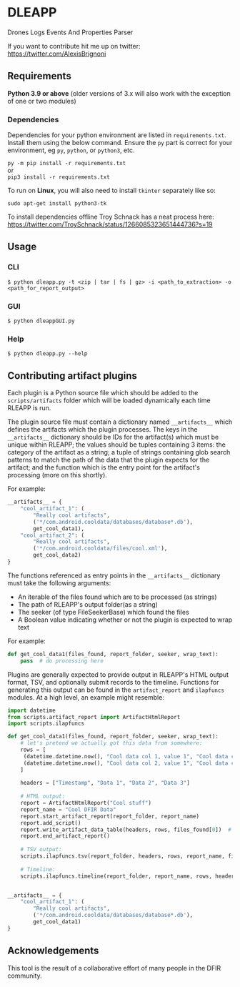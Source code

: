 # DLEAPP

Drones Logs Events And Properties Parser

If you want to contribute hit me up on twitter: https://twitter.com/AlexisBrignoni   

## Requirements

**Python 3.9 or above** (older versions of 3.x will also work with the exception of one or two modules)

### Dependencies

Dependencies for your python environment are listed in `requirements.txt`. Install them using the below command. Ensure the `py` part is correct for your environment, eg `py`, `python`, or `python3`, etc. 

`py -m pip install -r requirements.txt`  
or  
 `pip3 install -r requirements.txt`

To run on **Linux**, you will also need to install `tkinter` separately like so:

`sudo apt-get install python3-tk`

To install dependencies offline Troy Schnack has a neat process here:
https://twitter.com/TroySchnack/status/1266085323651444736?s=19

## Usage

### CLI

```
$ python dleapp.py -t <zip | tar | fs | gz> -i <path_to_extraction> -o <path_for_report_output>
```

### GUI

```
$ python dleappGUI.py 
```

### Help

```
$ python dleapp.py --help
```
## Contributing artifact plugins

Each plugin is a Python source file which should be added to the `scripts/artifacts` folder which will be loaded 
dynamically each time RLEAPP is run.

The plugin source file must contain a dictionary named `__artifacts__` which defines the artifacts which the plugin 
processes. The keys in the `__artifacts__` dictionary should be IDs for the artifact(s) which must be unique within
RLEAPP; the values should be tuples containing 3 items: the category of the artifact as a string; a tuple of strings
containing glob search patterns to match the path of the data that the plugin expects for the artifact; and the function 
which is the entry point for the artifact's processing (more on this shortly).

For example:

```python
__artifacts__ = {
    "cool_artifact_1": (
        "Really cool artifacts",
        ('*/com.android.cooldata/databases/database*.db'),
        get_cool_data1),
    "cool_artifact_2": (
        "Really cool artifacts",
        ('*/com.android.cooldata/files/cool.xml'),
        get_cool_data2)
}
```

The functions referenced as entry points in the `__artifacts__` dictionary must take the following arguments:

* An iterable of the files found which are to be processed (as strings)
* The path of RLEAPP's output folder(as a string)
* The seeker (of type FileSeekerBase) which found the files
* A Boolean value indicating whether or not the plugin is expected to wrap text

For example:

```python
def get_cool_data1(files_found, report_folder, seeker, wrap_text):
    pass  # do processing here
```

Plugins are generally expected to provide output in RLEAPP's HTML output format, TSV, and optionally submit records to 
the timeline. Functions for generating this output can be found in the `artifact_report` and `ilapfuncs` modules. 
At a high level, an example might resemble:

```python
import datetime
from scripts.artifact_report import ArtifactHtmlReport
import scripts.ilapfuncs

def get_cool_data1(files_found, report_folder, seeker, wrap_text):
    # let's pretend we actually got this data from somewhere:
    rows = [
     (datetime.datetime.now(), "Cool data col 1, value 1", "Cool data col 1, value 2", "Cool data col 1, value 3"),
     (datetime.datetime.now(), "Cool data col 2, value 1", "Cool data col 2, value 2", "Cool data col 2, value 3"),
    ]
    
    headers = ["Timestamp", "Data 1", "Data 2", "Data 3"]
    
    # HTML output:
    report = ArtifactHtmlReport("Cool stuff")
    report_name = "Cool DFIR Data"
    report.start_artifact_report(report_folder, report_name)
    report.add_script()
    report.write_artifact_data_table(headers, rows, files_found[0])  # assuming only the first file was processed
    report.end_artifact_report()
    
    # TSV output:
    scripts.ilapfuncs.tsv(report_folder, headers, rows, report_name, files_found[0])  # assuming first file only
    
    # Timeline:
    scripts.ilapfuncs.timeline(report_folder, report_name, rows, headers)


__artifacts__ = {
    "cool_artifact_1": (
        "Really cool artifacts",
        ('*/com.android.cooldata/databases/database*.db'),
        get_cool_data1)
}
```

## Acknowledgements

This tool is the result of a collaborative effort of many people in the DFIR community.
